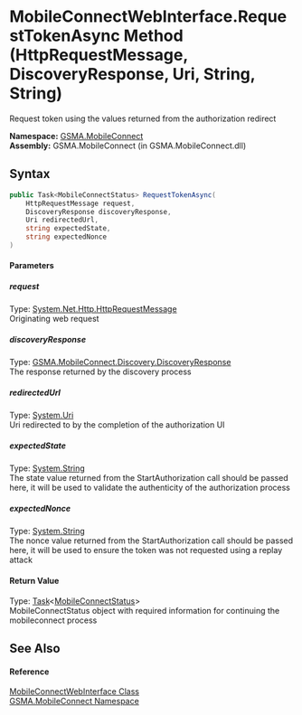 MobileConnectWebInterface.RequestTokenAsync Method (HttpRequestMessage, DiscoveryResponse, Uri, String, String)
===============================================================================================================
Request token using the values returned from the authorization redirect

**Namespace:** [GSMA.MobileConnect][1]  
**Assembly:** GSMA.MobileConnect (in GSMA.MobileConnect.dll)

Syntax
------

```csharp
public Task<MobileConnectStatus> RequestTokenAsync(
	HttpRequestMessage request,
	DiscoveryResponse discoveryResponse,
	Uri redirectedUrl,
	string expectedState,
	string expectedNonce
)
```

#### Parameters

##### *request*
Type: [System.Net.Http.HttpRequestMessage][2]  
Originating web request

##### *discoveryResponse*
Type: [GSMA.MobileConnect.Discovery.DiscoveryResponse][3]  
The response returned by the discovery process

##### *redirectedUrl*
Type: [System.Uri][4]  
Uri redirected to by the completion of the authorization UI

##### *expectedState*
Type: [System.String][5]  
The state value returned from the StartAuthorization call should be passed here, it will be used to validate the authenticity of the authorization process

##### *expectedNonce*
Type: [System.String][5]  
The nonce value returned from the StartAuthorization call should be passed here, it will be used to ensure the token was not requested using a replay attack

#### Return Value
Type: [Task][6]&lt;[MobileConnectStatus][7]>  
MobileConnectStatus object with required information for continuing the mobileconnect process

See Also
--------

#### Reference
[MobileConnectWebInterface Class][8]  
[GSMA.MobileConnect Namespace][1]  

[1]: ../README.md
[2]: http://msdn.microsoft.com/en-us/library/hh159020
[3]: ../../GSMA.MobileConnect.Discovery/DiscoveryResponse/README.md
[4]: http://msdn.microsoft.com/en-us/library/txt7706a
[5]: http://msdn.microsoft.com/en-us/library/s1wwdcbf
[6]: http://msdn.microsoft.com/en-us/library/dd321424
[7]: ../MobileConnectStatus/README.md
[8]: README.md
[9]: ../../_icons/Help.png